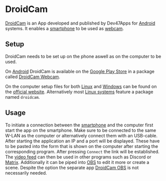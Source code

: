 # DroidCam

[DroidCam](https://www.dev47apps.com/) is an App developed and published
by Dev47Apps for [Android](/wiki/android.md) systems.
It enables a [smartphone](/wiki/smart_devices.md) to be used as [webcam](/wiki/webcams.md).

## Setup

DroidCam needs to be set up on the phone aswell as on the computer to be used.

On [Android](/wiki/android.md) DroidCam is available on the
[Google Play Store](/wiki/android.md#app-store) in a package called
[DroidCam Webcam](https://play.google.com/store/apps/details?id=com.dev47apps.droidcam).

On the computer setup files for both [Linux](/wiki/linux.md) and [Windows](/wiki/windows.md) can be
found on the [official website](https://www.dev47apps.com/).
Alternatively most [Linux systems](/wiki/linux/package_manager.md) feature a package named
`droidcam`.

## Usage

To initiate a connection between the [smartphone](/wiki/smart_devices.md) and the computer first
start the app on the smartphone.
Make sure to be connected to the same W-LAN as the computer or alternatively connect them with an
USB-cable.
After starting the application an IP and a port will be displayed.
These have to be pasted into the form that is shown on the computer after starting the corresponding
program.
After pressing `Connect` the link will be established.
The [video feed](/wiki/webcams.md) can then be used in other programs such as Discord or
[Matrix](/wiki/matrix.md).
Additionally it can be piped into [OBS](/wiki/obs.md) to edit it more or create a scene.
Despite the option the separate app [DroidCam OBS](https://www.dev47apps.com/obs/) is not
necessarily needed.
